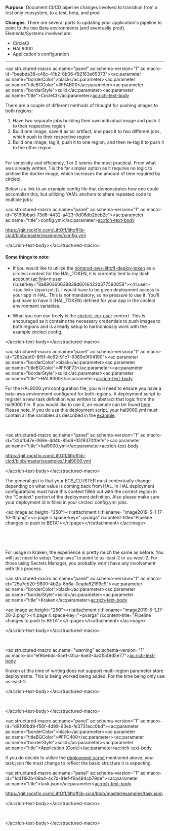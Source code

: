 
**Purpose**: Document CI/CD pipeline changes involved to transition from a test only ecosystem, to a test, beta, and prod

**Changes**: There are several parts to updating your application's pipeline to point to the two Beta environments (and eventually prod). Elements/Systems involved are:

- CircleCI
- HAL9000
- Application's configuration




* * *


<ac:structured-macro ac:name="panel" ac:schema-version="1" ac:macro-id="beebda38-c48c-41b2-8b06-f92163e65373"><ac:parameter ac:name="borderColor">black</ac:parameter><ac:parameter ac:name="titleBGColor">#FFAB00</ac:parameter><ac:parameter ac:name="borderStyle">solid</ac:parameter><ac:parameter ac:name="title">CircleCI</ac:parameter><ac:rich-text-body><p class="auto-cursor-target">There are a couple of different methods of thought for pushing images to both regions:</p><ol><li>Have two separate jobs building their own individual image and push it to their respective region</li><li>Build one image, save it as tar artifact, and pass it to two different jobs, which push to their respective region</li><li>Build one image, tag it, push it to one region, and then re-tag it to push it to the other region<br><br></li></ol><p>For simplicity and efficiency, 1 or 2 seems the most practical. From what was already written, 1 is the far simpler option as it requires no logic to archive the docker image, which increases the amount of time required by circleci.</p><p>Below is a link to an example config file that demonstrates how one could accomplish this, but utilizing YAML anchors to share repeated code to multiple jobs:</p><ac:structured-macro ac:name="panel" ac:schema-version="1" ac:macro-id="6190bbad-73d6-4432-a423-0d06db2beb2c"><ac:parameter ac:name="title">config.yml</ac:parameter><ac:rich-text-body><p><a href="https://git.rockfin.com/LiftOff/liftofflib-cicd/blob/master/examples/config.yml">https://git.rockfin.com/LiftOff/liftofflib-cicd/blob/master/examples/config.yml</a></p></ac:rich-text-body></ac:structured-macro><h4 class="auto-cursor-target"><strong>Some things to note:</strong></h4><ul><li>If you would like to utilize the <a href="https://git.rockfin.com/LiftOff/liftofflib-cicd/blob/9d10c7f66406cf1462bbc1c7a857091c1facaba9/examples/config.yml#L139">nonprod-aws-liftoff-deploy-token</a> as a circleci context for the HAL_TOKEN, it is currently tied to my dash account (<ac:link><ri:user ri:userkey="8a890360638838d6016422d377590058"></ri:user></ac:link> (eparizot-)). I would have to be given deployment access to your app in HAL. This is not mandatory, so no pressure to use it. You'll just have to have it (HAL_TOKEN) defined for your app in the circleci environment variables.</li></ul><ul><li>What you can use freely is the <a href="https://git.rockfin.com/LiftOff/liftofflib-cicd/blob/9d10c7f66406cf1462bbc1c7a857091c1facaba9/examples/config.yml#L160">circleci-ecr-user</a> context. This is encouraged as it contains the necessary credentials to push images to both regions and is already setup to harmoniously work with the example circleci config.</li></ul></ac:rich-text-body></ac:structured-macro>

<ac:structured-macro ac:name="panel" ac:schema-version="1" ac:macro-id="28b2abf0-8f5f-4c62-91c7-9369e9f04190"><ac:parameter ac:name="borderColor">black</ac:parameter><ac:parameter ac:name="titleBGColor">#FF8F73</ac:parameter><ac:parameter ac:name="borderStyle">solid</ac:parameter><ac:parameter ac:name="title">HAL9000</ac:parameter><ac:rich-text-body><p class="auto-cursor-target">For the HAL9000.yml configuration file, you will need to ensure you have a beta-aws environment configured for both regions. A deployment script to register a new task definition was written to abstract that logic from the hal9000 file. If you would like to use it, an example can be found <a href="https://git.rockfin.com/LiftOff/liftofflib-cicd/blob/9d10c7f66406cf1462bbc1c7a857091c1facaba9/examples/.hal9000.yml#L32">here</a>. Please note, if you do use this deployment script, your hal9000.yml must contain all the variables as described in the <a href="https://git.rockfin.com/LiftOff/liftofflib-cicd/blob/master/examples/.hal9000.yml">example</a>.</p><p><br></p><ac:structured-macro ac:name="panel" ac:schema-version="1" ac:macro-id="32bf047e-068e-4d4b-85d6-0519370f0efe"><ac:parameter ac:name="title">hal9000.yml</ac:parameter><ac:rich-text-body><p><a href="https://git.rockfin.com/LiftOff/liftofflib-cicd/blob/master/examples/.hal9000.yml">https://git.rockfin.com/LiftOff/liftofflib-cicd/blob/master/examples/.hal9000.yml</a></p></ac:rich-text-body></ac:structured-macro><p><span>The general gist is that your ECS_CLUSTER must contextually change depending on what value is coming back from HAL. In HAL deployment configurations must have this context filled out with the correct region in the &quot;Context&quot; portion of the deployment definition. Also please make sure your deployment id is filled in your circleci config.yml jobs.</span></p><p class="auto-cursor-target"><ac:image ac:height="250"><ri:attachment ri:filename="image2019-5-1_17-10-10.png"><ri:page ri:space-key="~pvarga" ri:content-title="Pipeline changes to push to BETA"></ri:page></ri:attachment></ac:image></p><p><br></p><p><br></p><p>For usage in Kraken, the experience is pretty much the same as before. You will just need to setup &quot;beta-aws&quot; to point to us-east-2 or us-west-2. For those using Secrets Manager, you probably won't have any involvement with this process.</p><ac:structured-macro ac:name="panel" ac:schema-version="1" ac:macro-id="25a7cb20-9800-4b2a-8b6a-0cada52199c9"><ac:parameter ac:name="borderColor">black</ac:parameter><ac:parameter ac:name="borderStyle">solid</ac:parameter><ac:parameter ac:name="title">Kraken</ac:parameter><ac:rich-text-body><p><ac:image ac:height="250"><ri:attachment ri:filename="image2019-5-1_17-20-2.png"><ri:page ri:space-key="~pvarga" ri:content-title="Pipeline changes to push to BETA"></ri:page></ri:attachment></ac:image></p></ac:rich-text-body></ac:structured-macro><p class="auto-cursor-target"><br></p><ac:structured-macro ac:name="warning" ac:schema-version="1" ac:macro-id="ef9bebdc-5ce1-4fca-9ae3-4a01549d5e77"><ac:rich-text-body><p><span>Kraken at this time of writing does not support multi-region parameter store deployments. This is being worked being added. For the time being only use us-east-2.</span></p></ac:rich-text-body></ac:structured-macro><p class="auto-cursor-target"><br></p></ac:rich-text-body></ac:structured-macro>

<ac:structured-macro ac:name="panel" ac:schema-version="1" ac:macro-id="d9109bd9-f56f-4d99-93eb-fe3731acc0bd"><ac:parameter ac:name="borderColor">black</ac:parameter><ac:parameter ac:name="titleBGColor">#FFC400</ac:parameter><ac:parameter ac:name="borderStyle">solid</ac:parameter><ac:parameter ac:name="title">Application (Code)</ac:parameter><ac:rich-text-body><p class="auto-cursor-target">If you do decide to utilize the <a href="https://git.rockfin.com/LiftOff/liftofflib-cicd/blob/master/deploy.sh">deployment script</a> mentioned above, your task.json file must change to reflect the basic structure it is expecting.</p><ac:structured-macro ac:name="panel" ac:schema-version="1" ac:macro-id="1dd1192b-09a4-4c7d-81ef-f6a494cb79de"><ac:parameter ac:name="title">task.json</ac:parameter><ac:rich-text-body><p><a href="https://git.rockfin.com/LiftOff/liftofflib-cicd/blob/master/examples/task.json">https://git.rockfin.com/LiftOff/liftofflib-cicd/blob/master/examples/task.json</a></p></ac:rich-text-body></ac:structured-macro><p class="auto-cursor-target"><br></p></ac:rich-text-body></ac:structured-macro>







